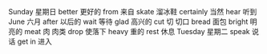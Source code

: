 Sunday   星期日
better   更好的
from     来自
skate    溜冰鞋
certainly  当然
hear     听到
June     六月
after    以后的
wait     等待
glad     高兴的
cut      切  切口
bread    面包
bright   明亮的
meat     肉  肉类
drop     使落下
heavy    重的
rest     休息
Tuesday  星期二
speak    说话
get in   进入